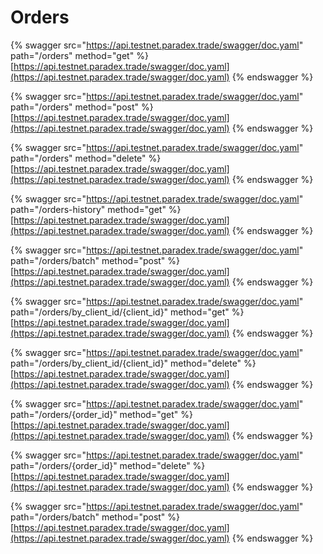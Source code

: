# Orders



{% swagger src="https://api.testnet.paradex.trade/swagger/doc.yaml" path="/orders" method="get" %}
[https://api.testnet.paradex.trade/swagger/doc.yaml](https://api.testnet.paradex.trade/swagger/doc.yaml)
{% endswagger %}

{% swagger src="https://api.testnet.paradex.trade/swagger/doc.yaml" path="/orders" method="post" %}
[https://api.testnet.paradex.trade/swagger/doc.yaml](https://api.testnet.paradex.trade/swagger/doc.yaml)
{% endswagger %}

{% swagger src="https://api.testnet.paradex.trade/swagger/doc.yaml" path="/orders" method="delete" %}
[https://api.testnet.paradex.trade/swagger/doc.yaml](https://api.testnet.paradex.trade/swagger/doc.yaml)
{% endswagger %}

{% swagger src="https://api.testnet.paradex.trade/swagger/doc.yaml" path="/orders-history" method="get" %}
[https://api.testnet.paradex.trade/swagger/doc.yaml](https://api.testnet.paradex.trade/swagger/doc.yaml)
{% endswagger %}

{% swagger src="https://api.testnet.paradex.trade/swagger/doc.yaml" path="/orders/batch" method="post" %}
[https://api.testnet.paradex.trade/swagger/doc.yaml](https://api.testnet.paradex.trade/swagger/doc.yaml)
{% endswagger %}

{% swagger src="https://api.testnet.paradex.trade/swagger/doc.yaml" path="/orders/by_client_id/{client_id}" method="get" %}
[https://api.testnet.paradex.trade/swagger/doc.yaml](https://api.testnet.paradex.trade/swagger/doc.yaml)
{% endswagger %}

{% swagger src="https://api.testnet.paradex.trade/swagger/doc.yaml" path="/orders/by_client_id/{client_id}" method="delete" %}
[https://api.testnet.paradex.trade/swagger/doc.yaml](https://api.testnet.paradex.trade/swagger/doc.yaml)
{% endswagger %}

{% swagger src="https://api.testnet.paradex.trade/swagger/doc.yaml" path="/orders/{order_id}" method="get" %}
[https://api.testnet.paradex.trade/swagger/doc.yaml](https://api.testnet.paradex.trade/swagger/doc.yaml)
{% endswagger %}

{% swagger src="https://api.testnet.paradex.trade/swagger/doc.yaml" path="/orders/{order_id}" method="delete" %}
[https://api.testnet.paradex.trade/swagger/doc.yaml](https://api.testnet.paradex.trade/swagger/doc.yaml)
{% endswagger %}

{% swagger src="https://api.testnet.paradex.trade/swagger/doc.yaml" path="/orders/batch" method="post" %}
[https://api.testnet.paradex.trade/swagger/doc.yaml](https://api.testnet.paradex.trade/swagger/doc.yaml)
{% endswagger %}
